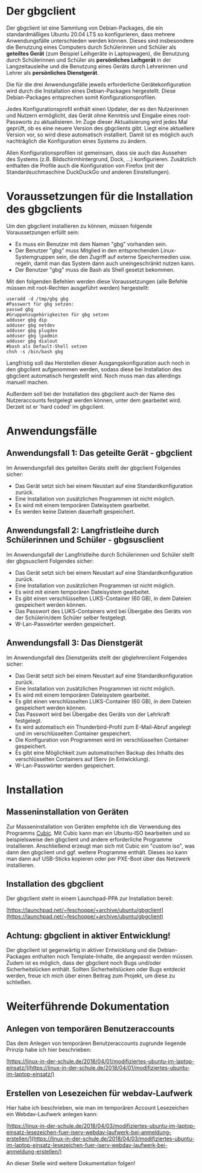 # Der gbgclient

Der gbgclient ist eine Sammlung von Debian-Packages, die ein standardmäßiges Ubuntu 20.04 LTS so konfigurieren, dass mehrere Anwendungsfälle unterschieden werden können. Dieses sind insbesondere die Benutzung eines Computers durch Schülerinnen und Schüler als **geteiltes Gerät** (zum Beispiel Leihgeräte in Laptopwagen), die Benutzung durch Schülerinnen und Schüler als **persönliches Leihgerät** in der Langzeitausleihe und die Benutzung eines Geräts durch Lehrerinnen und Lehrer als **persönliches Dienstgerät**.

Die für die drei Anwendungsfälle jeweils erforderliche Gerätekonfiguration wird durch die Installation eines Debian-Packages hergestellt. Diese Debian-Packages entsprechen somit Konfigurationsprofilen.

Jedes Konfigurationsprofil enthält einen Updater, der es den Nutzerinnen und Nutzern ermöglicht, das Gerät ohne Kenntnis und Eingabe eines root-Passworts zu aktualisieren. Im Zuge dieser Aktualisierung wird jedes Mal geprüft, ob es eine neuere Version des gbgclients gibt. Liegt eine aktuellere Version vor, so wird diese automatisch installiert. Damit ist es möglich auch nachträglich die Konfiguration eines Systems zu ändern.

Allen Konfigurationsprofilen ist gemeinsam, dass sie auch das Aussehen des Systems (z.B. Bildschirmhintergrund, Dock, ...) konfigurieren. Zusätzlich enthalten die Profile auch die Konfiguration von Firefox (mit der Standardsuchmaschine DuckDuckGo und anderen Einstellungen).

# Voraussetzungen für die Installation des gbgclients

Um den gbgclient installieren zu können, müssen folgende Voraussetzungen erfüllt sein:

* Es muss ein Benutzer mit dem Namen "gbg" vorhanden sein.
* Der Benutzer "gbg" muss Mitglied in den entsprechenden Linux-Systemgruppen sein, die den Zugriff auf externe Speichermedien usw. regeln, damit man das System dann auch uneingeschränkt nutzen kann.
* Der Benutzer "gbg" muss die Bash als Shell gesetzt bekommen.

Mit den folgenden Befehlen werden diese Voraussetzungen (alle Befehle müssen mit root-Rechten ausgeführt werden) hergestellt:


```
useradd -d /tmp/gbg gbg
#Passwort für gbg setzen:
passwd gbg
#Gruppenzugehörigkeiten für gbg setzen
adduser gbg dip
adduser gbg netdev
adduser gbg plugdev
adduser gbg lpadmin
adduser gbg dialout
#bash als Default-Shell setzen
chsh -s /bin/bash gbg 
```

Langfristig soll das Herstellen dieser Ausgangskonfiguration auch noch in den gbgclient aufgenommen werden, sodass diese bei Installation des gbgclient automatisch hergestellt wird. Noch muss man das allerdings manuell machen.

Außerdem soll bei der Installation des gbgclient auch der Name des Nutzeraccounts festgelegt werden können, unter dem gearbeitet wird. Derzeit ist er 'hard coded' im gbgclient.

# Anwendungsfälle

## Anwendungsfall 1: Das geteilte Gerät - gbgclient

Im Anwendungsfall des geteilten Geräts stellt der gbgclient Folgendes sicher:

* Das Gerät setzt sich bei einem Neustart auf eine Standardkonfiguration zurück.
* Eine Installation von zusätzlichen Programmen ist nicht möglich.
* Es wird mit einem temporären Dateisystem gearbeitet.
* Es werden keine Dateien dauerhaft gespeichert.

## Anwendungsfall 2: Langfristleihe durch Schülerinnen und Schüler - gbgsusclient

Im Anwendungsfall der Langfristleihe durch Schülerinnen und Schüler stellt der gbgsusclient Folgendes sicher:

* Das Gerät setzt sich bei einem Neustart auf eine Standardkonfiguration zurück.
* Eine Installation von zusätzlichen Programmen ist nicht möglich.
* Es wird mit einem temporären Dateisystem gearbeitet.
* Es gibt einen verschlüsselten LUKS-Container (60 GB), in dem Dateien gespeichert werden können.
* Das Passwort des LUKS-Containers wird bei Übergabe des Geräts von der Schülerin/dem Schüler selber festgelegt.
* W-Lan-Passwörter werden gespeichert.

## Anwendungsfall 3: Das Dienstgerät

Im Anwendungsfall des Dienstgeräts stellt der gbglehrerclient Folgendes sicher:

* Das Gerät setzt sich bei einem Neustart auf eine Standardkonfiguration zurück.
* Eine Installation von zusätzlichen Programmen ist nicht möglich.
* Es wird mit einem temporären Dateisystem gearbeitet.
* Es gibt einen verschlüsselten LUKS-Container (60 GB), in dem Dateien gespeichert werden können.
* Das Passwort wird bei Übergabe des Geräts von der Lehrkraft festgelegt.
* Es wird automatisch ein Thunderbird-Profil zum E-Mail-Abruf angelegt und im verschlüsselten Container gespeichert.
* Die Konfiguration von Programmen wird im verschlüsselten Container gespeichert.
* Es gibt eine Möglichkeit zum automatischen Backup des Inhalts des verschlüsselten Containers auf IServ (in Entwicklung).
* W-Lan-Passwörter werden gespeichert.

# Installation

## Masseninstallation von Geräten

Zur Masseninstallation von Geräten empfehle ich die Verwendung des Programms [Cubic](https://launchpad.net/cubic). Mit Cubic kann man ein Ubuntu-ISO bearbeiten und so beispielsweise den gbgclient und andere erforderliche Programme installieren. Anschließend erzeugt man sich mit Cubic ein "custom iso", was dann den gbgclient und ggf. weitere Programme enthält. Dieses iso kann man dann auf USB-Sticks kopieren oder per PXE-Boot über das Netzwerk installieren.

## Installation des gbgclient

Der gbgclient steht in einem Launchpad-PPA zur Installation bereit:

[https://launchpad.net/~feschoppe/+archive/ubuntu/gbgclient](https://launchpad.net/~feschoppe/+archive/ubuntu/gbgclient)

## Achtung: gbgclient in aktiver Entwicklung!

Der gbgclient ist gegenwärtig in aktiver Entwicklung und die Debian-Packages enthalten noch Template-Inhalte, die angepasst werden müssen. Zudem ist es möglich, dass der gbgclient noch Bugs und/oder Sicherheitslücken enthält. Sollten Sicherheitslücken oder Bugs entdeckt werden, freue ich mich über einen Beitrag zum Projekt, um diese zu schließen.

# Weiterführende Dokumentation

## Anlegen von temporären Benutzeraccounts

Das dem Anlegen von temporären Benutzeraccounts zugrunde liegende Prinzip habe ich hier beschrieben:

[https://linux-in-der-schule.de/2018/04/01/modifiziertes-ubuntu-im-laptop-einsatz/](https://linux-in-der-schule.de/2018/04/01/modifiziertes-ubuntu-im-laptop-einsatz/)

## Erstellen von Lesezeichen für webdav-Laufwerk

Hier habe ich beschrieben, wie man im temporären Account Lesezeichen ein Webdav-Laufwerk anlegen kann:

[https://linux-in-der-schule.de/2018/04/03/modifiziertes-ubuntu-im-laptop-einsatz-lesezeichen-fuer-iserv-webdav-laufwerk-bei-anmeldung-erstellen/](https://linux-in-der-schule.de/2018/04/03/modifiziertes-ubuntu-im-laptop-einsatz-lesezeichen-fuer-iserv-webdav-laufwerk-bei-anmeldung-erstellen/)

An dieser Stelle wird weitere Dokumentation folgen!
